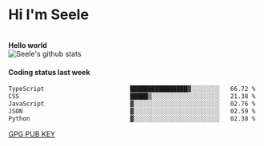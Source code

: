 <h1>Hi I'm Seele</h1>
<br>
<b> Hello world</b>
<br>
<img src="https://github-readme-stats-eight-jade.vercel.app/api?username=Seele0oO&show_icons=true&icon_color=0366d6&bg_color=ffffff&hide_title=true&hide=contribs&include_all_commits=true" alt="Seele's github stats"/>
<br>

<h4>Coding status last week </h4>

<!--START_SECTION:waka-->

```txt
TypeScript                        ████████████████▓░░░░░░░░   66.72 %
CSS                               █████▒░░░░░░░░░░░░░░░░░░░   21.38 %
JavaScript                        ▓░░░░░░░░░░░░░░░░░░░░░░░░   02.76 %
JSON                              ▓░░░░░░░░░░░░░░░░░░░░░░░░   02.59 %
Python                            ▓░░░░░░░░░░░░░░░░░░░░░░░░   02.38 %
```

<!--END_SECTION:waka-->



[GPG PUB KEY](https://keys.openpgp.org/vks/v1/by-fingerprint/3FCE91BF5B9666B55B67213C4C57B7824A5B6680)

